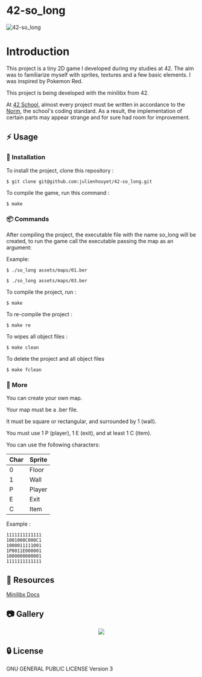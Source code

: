 # 42-so_long

![42-so_long](https://socialify.git.ci/julienhouyet/42-so_long/image?logo=https%3A%2F%2Fgithub.com%2Fayogun%2F42-project-badges%2Fraw%2Fmain%2Fbadges%2Fso_longm.png&name=1&owner=1&pattern=Circuit%20Board&theme=Auto)

# Introduction

This project is a tiny 2D game I developed during my studies at 42. The aim was to familiarize myself with sprites, textures and a few basic elements. I was inspired by Pokemon Red.

This project is being developed with the minilibx from 42.

At [42 School](https://github.com/42School), almost every project must be written in accordance to the [Norm](https://github.com/42School/norminette/blob/master/pdf/en.norm.pdf), the school's coding standard. As a result, the implementation of certain parts may appear strange and for sure had room for improvement.

## :zap: Usage

###  :electric_plug: Installation

To install the project, clone this repository :

```shell
$ git clone git@github.com:julienhouyet/42-so_long.git
```

To compile the game, run this command :

```shell
$ make
```

###  :package: Commands

After compiling the project, the executable file with the name so_long will be created, to run the game call the executable passing the map as an argument:

Example:

```shell
$ ./so_long assets/maps/01.ber
```

```shell
$ ./so_long assets/maps/03.ber
```

To compile the project, run :

```shell
$ make
```

To re-compile the project  :

```shell
$ make re
```

To wipes all object files :

```shell
$ make clean
```

To delete the project and all object files

```shell
$ make fclean
```

###  :notebook: More

You can create your own map.

Your map must be a .ber file. 

It must be square or rectangular, and surrounded by 1 (wall). 

You must use 1 P (player), 1 E (exit), and at least 1 C (item).

You can use the following characters:

Char | Sprite
--- | --- 
0 | Floor
1 | Wall
P | Player
E | Exit
C | Item

Example :

```
1111111111111
1001000C000C1
1000011111001
1P0011E000001
1000000000001
1111111111111
```


##  :page_facing_up: Resources
 
[Minilibx Docs](https://harm-smits.github.io/42docs/libs/minilibx)

##  :camera: Gallery

<p align="center">
  <img src="https://i.ibb.co/FYQKSLn/Screenshot-2023-12-21-at-11-50-33.png">
</p>

##  :lock: License

GNU GENERAL PUBLIC LICENSE
Version 3